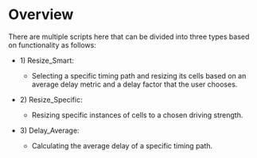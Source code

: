 # Overview
There are multiple scripts here that can be divided into three types based on functionality as follows:
* 1\) Resize_Smart:
    * Selecting a specific timing path and resizing its cells based on an average delay metric and a delay factor that the user chooses.

* 2\) Resize_Specific:
    * Resizing specific instances of cells to a chosen driving strength.

* 3\) Delay_Average:
    * Calculating the average delay of a specific timing path.